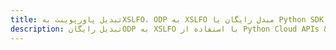 ---title: تبدیل پاورپوینت بهXSLFO، ODP به XSLFO مبدل رایگان یا Python SDKdescription: تبدیل رایگانODP به XSLFO با استفاده از Python Cloud APIs & SDK. همچنین اسناد Microsoft PowerPoint را در Cloud ایجاد، ویرایش و رندر کنید.---